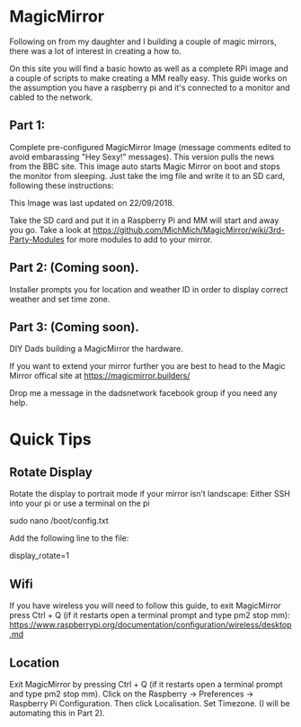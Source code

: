 # MagicMirror

Following on from my daughter and I building a couple of magic mirrors, there was a lot of interest in creating a how to. 

On this site you will find a basic howto as well as a complete RPi image and a couple of scripts to make creating a MM really easy. This guide works on the assumption you have a raspberry pi and it's connected to a monitor and cabled to the network. 

## Part 1: 
Complete pre-configured MagicMirror Image (message comments edited to avoid embarassing "Hey Sexy!" messages). This version pulls the news from the BBC site. This image auto starts Magic Mirror on boot and stops the monitor from sleeping. Just take the img file and write it to an SD card, following these instructions: 



This Image was last updated on 22/09/2018.

Take the SD card and put it in a Raspberry Pi and MM will start and away you go. Take a look at https://github.com/MichMich/MagicMirror/wiki/3rd-Party-Modules for more modules to add to your mirror. 

## Part 2: (Coming soon). 
Installer prompts you for location and weather ID in order to display correct weather and set time zone.

## Part 3: (Coming soon). 
DIY Dads building a MagicMirror the hardware.

If you want to extend your mirror further you are best to head to the Magic Mirror offical site at https://magicmirror.builders/

Drop me a message in the dadsnetwork facebook group if you need any help.

# Quick Tips

## Rotate Display
Rotate the display to portrait mode if your mirror isn’t landscape: Either SSH into your pi or use a terminal on the pi

sudo nano /boot/config.txt

Add the following line to the file:

display_rotate=1

## Wifi
If you have wireless you will need to follow this guide, to exit MagicMirror press Ctrl + Q (if it restarts open a terminal prompt and type pm2 stop mm): https://www.raspberrypi.org/documentation/configuration/wireless/desktop.md

## Location

Exit MagicMirror by pressing Ctrl + Q (if it restarts open a terminal prompt and type pm2 stop mm). Click on the Raspberry -> Preferences -> Raspberry Pi Configuration. Then click Localisation. Set Timezone. (I will be automating this in Part 2).
